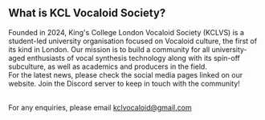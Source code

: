 ## What is KCL Vocaloid Society?
Founded in 2024, King's College London Vocaloid Society (KCLVS) is a student-led university organisation focused on Vocaloid culture, the first of its kind in London. Our mission is to build a community for all university-aged enthusiasts of vocal synthesis technology along with its spin-off subculture, as well as academics and producers in the field.<br/>
For the latest news, please check the social media pages linked on our website. Join the Discord server to keep in touch with the community!<br/><br/>

For any enquiries, please email kclvocaloid@gmail.com
